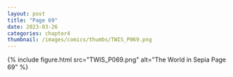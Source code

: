 ```yaml
---
layout: post
title: "Page 69"
date: 2023-03-26
categories: chapter4
thumbnail: /images/comics/thumbs/TWIS_P069.png
---
```


{% include figure.html src="TWIS_P069.png" alt="The World in Sepia Page 69" %}
